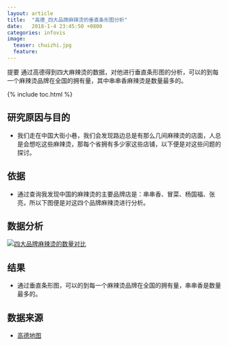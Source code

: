 ```yaml
---
layout: article
title:  "高德_四大品牌麻辣烫的垂直条形图分析"
date:   2018-1-4 23:45:50 +0800
categories: infovis
image:
  teaser: chuizhi.jpg
  feature: 
---
```

提要
通过高德得到四大麻辣烫的数据，对他进行垂直条形图的分析，可以的到每一个麻辣烫品牌在全国的拥有量，其中串串香麻辣烫是数量最多的。

{% include toc.html %}

## 研究原因与目的
* 我们走在中国大街小巷，我们会发现路边总是有那么几间麻辣烫的店面，人总是会想吃这些麻辣烫，那每个省拥有多少家这些店铺，以下便是对这些问题的探讨。

## 依据
* 通过查询我发现中国的麻辣烫的主要品牌店是：串串香、冒菜、杨国福、张亮，所以下图便是对这四个品牌麻辣烫进行分析。

## 数据分析
<div class='tableauPlaceholder' id='viz1515166509531' style='position: relative'>
     <noscript><a href='#'><img alt='四大品牌麻辣烫的数量对比 ' src='https:&#47;&#47;public.tableau.com&#47;static&#47;images&#47;_1&#47;_18268&#47;sheet2&#47;1_rss.png' style='border: none' />
     </a></noscript><object class='tableauViz'  style='display:none;'><param name='host_url' value='https%3A%2F%2Fpublic.tableau.com%2F' /> <param name='embed_code_version' value='3' /> <param name='site_root' value='' /><param name='name' value='_18268&#47;sheet2' /><param name='tabs' value='no' /><param name='toolbar' value='yes' /><param name='static_image' value='https:&#47;&#47;public.tableau.com&#47;static&#47;images&#47;_1&#47;_18268&#47;sheet2&#47;1.png' /> <param name='animate_transition' value='yes' /><param name='display_static_image' value='yes' /><param name='display_spinner' value='yes' /><param name='display_overlay' value='yes' /><param name='display_count' value='yes' />
</object>
</div>                <script type='text/javascript'>                    var divElement = document.getElementById('viz1515166509531');                    var vizElement = divElement.getElementsByTagName('object')[0];                    vizElement.style.width='100%';vizElement.style.height=(divElement.offsetWidth*0.75)+'px';                    var scriptElement = document.createElement('script');                    scriptElement.src = 'https://public.tableau.com/javascripts/api/viz_v1.js';                    vizElement.parentNode.insertBefore(scriptElement, vizElement);                
</script>



## 结果
* 通过垂直条形图，可以的到每一个麻辣烫品牌在全国的拥有量，串串香是数量最多的。


## 数据来源
* [高德地图](https://ditu.amap.com/)







